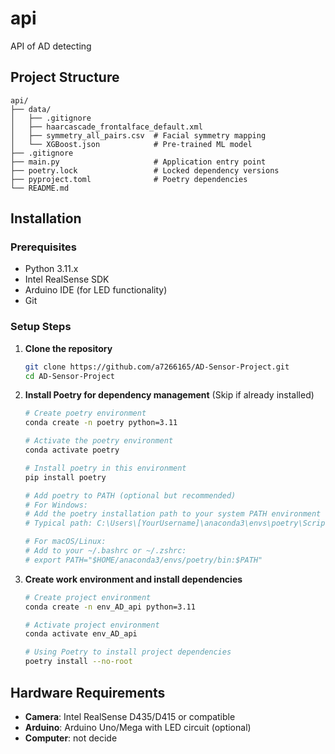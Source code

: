 # api

API of AD detecting


## Project Structure
```
api/
├── data/
│   ├── .gitignore
│   ├── haarcascade_frontalface_default.xml
│   ├── symmetry_all_pairs.csv  # Facial symmetry mapping
│   └── XGBoost.json            # Pre-trained ML model
├── .gitignore                  
├── main.py                     # Application entry point
├── poetry.lock                 # Locked dependency versions
├── pyproject.toml              # Poetry dependencies
└── README.md
```

## Installation

### Prerequisites
- Python 3.11.x
- Intel RealSense SDK
- Arduino IDE (for LED functionality)
- Git

### Setup Steps

1. **Clone the repository**
   ```bash
   git clone https://github.com/a7266165/AD-Sensor-Project.git
   cd AD-Sensor-Project
   ```

2. **Install Poetry for dependency management** (Skip if already installed)
   ```bash
   # Create poetry environment
   conda create -n poetry python=3.11
   
   # Activate the poetry environment
   conda activate poetry
   
   # Install poetry in this environment
   pip install poetry
   
   # Add poetry to PATH (optional but recommended)
   # For Windows:
   # Add the poetry installation path to your system PATH environment variable
   # Typical path: C:\Users\[YourUsername]\anaconda3\envs\poetry\Scripts
   
   # For macOS/Linux:
   # Add to your ~/.bashrc or ~/.zshrc:
   # export PATH="$HOME/anaconda3/envs/poetry/bin:$PATH"


3. **Create work environment and install dependencies**
   ```bash
   # Create project environment
   conda create -n env_AD_api python=3.11

   # Activate project environment
   conda activate env_AD_api

   # Using Poetry to install project dependencies 
   poetry install --no-root
   ```

## Hardware Requirements

- **Camera**: Intel RealSense D435/D415 or compatible
- **Arduino**: Arduino Uno/Mega with LED circuit (optional)
- **Computer**: not decide

